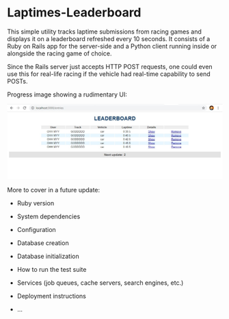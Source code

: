 # Laptimes-Leaderboard

This simple utility tracks laptime submissions from racing games and displays it on a leaderboard refreshed every 10 seconds. It consists of a Ruby on Rails app for the server-side and a Python client running inside or alongside the racing game of choice.

Since the Rails server just accepts HTTP POST requests, one could even use this for real-life racing if the vehicle had real-time capability to send POSTs.

[//]: # (Image References)
[image1]: Progress1.jpg "Runtime Example"

Progress image showing a rudimentary UI:

![alt text][image1]


More to cover in a future update:

* Ruby version

* System dependencies

* Configuration

* Database creation

* Database initialization

* How to run the test suite

* Services (job queues, cache servers, search engines, etc.)

* Deployment instructions

* ...
